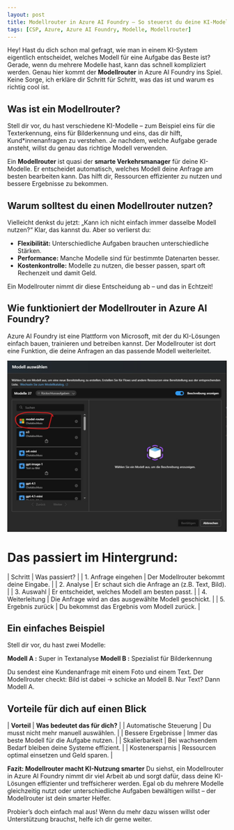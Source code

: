 ```yaml
---
layout: post
title: Modellrouter in Azure AI Foundry – So steuerst du deine KI-Modelle clever
tags: [CSP, Azure, Azure AI Foundry, Modelle, Modellrouter]
---
```


Hey! Hast du dich schon mal gefragt, wie man in einem KI-System eigentlich entscheidet, welches Modell für eine Aufgabe das Beste ist? Gerade, wenn du mehrere Modelle hast, kann das schnell kompliziert werden. Genau hier kommt der **Modellrouter** in Azure AI Foundry ins Spiel. Keine Sorge, ich erkläre dir Schritt für Schritt, was das ist und warum es richtig cool ist.

## Was ist ein Modellrouter?
Stell dir vor, du hast verschiedene KI-Modelle – zum Beispiel eins für die Texterkennung, eins für Bilderkennung und eins, das dir hilft, Kund*innenanfragen zu verstehen. Je nachdem, welche Aufgabe gerade ansteht, willst du genau das richtige Modell verwenden.

Ein **Modellrouter** ist quasi der **smarte Verkehrsmanager** für deine KI-Modelle. Er entscheidet automatisch, welches Modell deine Anfrage am besten bearbeiten kann. Das hilft dir, Ressourcen effizienter zu nutzen und bessere Ergebnisse zu bekommen.

## Warum solltest du einen Modellrouter nutzen?
Vielleicht denkst du jetzt: „Kann ich nicht einfach immer dasselbe Modell nutzen?“ Klar, das kannst du. Aber so verlierst du:

- **Flexibilität:** Unterschiedliche Aufgaben brauchen unterschiedliche Stärken.
- **Performance:** Manche Modelle sind für bestimmte Datenarten besser.
- **Kostenkontrolle:** Modelle zu nutzen, die besser passen, spart oft Rechenzeit und damit Geld.

Ein Modellrouter nimmt dir diese Entscheidung ab – und das in Echtzeit!

## Wie funktioniert der Modellrouter in Azure AI Foundry?
Azure AI Foundry ist eine Plattform von Microsoft, mit der du KI-Lösungen einfach bauen, trainieren und betreiben kannst. Der Modellrouter ist dort eine Funktion, die deine Anfragen an das passende Modell weiterleitet.

<img src="/assets/img/modelrouter.jpg" alt="Azure AI Foundry - Modelrouter" />

# Das passiert im Hintergrund:

| Schritt | Was passiert? |
| 1. Anfrage eingehen | Der Modellrouter bekommt deine Eingabe. |
| 2. Analyse | Er schaut sich die Anfrage an (z.B. Text, Bild). |
| 3. Auswahl | Er entscheidet, welches Modell am besten passt. |
| 4. Weiterleitung | Die Anfrage wird an das ausgewählte Modell geschickt. |
| 5. Ergebnis zurück | Du bekommst das Ergebnis vom Modell zurück. |

## Ein einfaches Beispiel
Stell dir vor, du hast zwei Modelle:

**Modell A :** Super in Textanalyse
**Modell B :** Spezialist für Bilderkennung

Du sendest eine Kundenanfrage mit einem Foto und einem Text. Der Modellrouter checkt: Bild ist dabei → schicke an Modell B. Nur Text? Dann Modell A.

## Vorteile für dich auf einen Blick
|  **Vorteil**  |  **Was bedeutet das für dich?**  |
|  Automatische Steuerung  |  Du musst nicht mehr manuell auswählen.  |
|  Bessere Ergebnisse  |  Immer das beste Modell für die Aufgabe nutzen.  |
|  Skalierbarkeit  |  Bei wachsendem Bedarf bleiben deine Systeme effizient.  |
|  Kostenersparnis  |  Ressourcen optimal einsetzen und Geld sparen.  |

**Fazit: Modellrouter macht KI-Nutzung smarter**
Du siehst, ein Modellrouter in Azure AI Foundry nimmt dir viel Arbeit ab und sorgt dafür, dass deine KI-Lösungen effizienter und treffsicherer werden. Egal ob du mehrere Modelle gleichzeitig nutzt oder unterschiedliche Aufgaben bewältigen willst – der Modellrouter ist dein smarter Helfer.

Probier’s doch einfach mal aus! Wenn du mehr dazu wissen willst oder Unterstützung brauchst, helfe ich dir gerne weiter.
